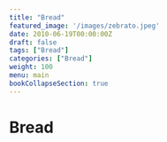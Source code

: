 ```yaml
---
title: "Bread"
featured_image: '/images/zebrato.jpeg'
date: 2010-06-19T00:00:00Z
draft: false
tags: ["Bread"]
categories: ["Bread"]
weight: 100
menu: main
bookCollapseSection: true
---
```

# Bread